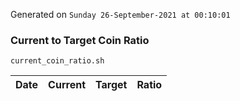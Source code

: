 Generated on `Sunday 26-September-2021 at 00:10:01`

### Current to Target Coin Ratio
`current_coin_ratio.sh`

Date|Current|Target|Ratio
---|---|---|---
